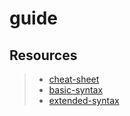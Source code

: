 # guide

## Resources

> - [cheat-sheet](https://www.markdownguide.org/cheat-sheet/)
> - [basic-syntax](https://www.markdownguide.org/basic-syntax/)
> - [extended-syntax](https://www.markdownguide.org/extended-syntax/)
